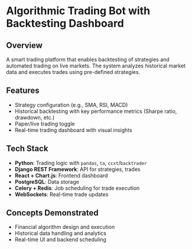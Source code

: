 # Algorithmic Trading Bot with Backtesting Dashboard

## Overview
A smart trading platform that enables backtesting of strategies and automated trading on live markets. The system analyzes historical market data and executes trades using pre-defined strategies.

## Features
- Strategy configuration (e.g., SMA, RSI, MACD)
- Historical backtesting with key performance metrics (Sharpe ratio, drawdown, etc.)
- Paper/live trading toggle
- Real-time trading dashboard with visual insights

## Tech Stack
- **Python**: Trading logic with `pandas`, `ta`, `ccxt`/`backtrader`
- **Django REST Framework**: API for strategies, trades
- **React + Chart.js**: Frontend dashboard
- **PostgreSQL**: Data storage
- **Celery + Redis**: Job scheduling for trade execution
- **WebSockets**: Real-time trade updates

## Concepts Demonstrated
- Financial algorithm design and execution
- Historical data handling and analytics
- Real-time UI and backend scheduling
